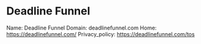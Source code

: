 
# Deadline Funnel

Name: Deadline Funnel
Domain: deadlinefunnel.com
Home: https://deadlinefunnel.com/
Privacy_policy: https://deadlinefunnel.com/tos
